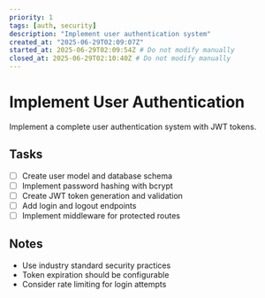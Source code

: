 ```yaml
---
priority: 1
tags: [auth, security]
description: "Implement user authentication system"
created_at: "2025-06-29T02:09:07Z"
started_at: 2025-06-29T02:09:54Z # Do not modify manually
closed_at: 2025-06-29T02:10:40Z # Do not modify manually
---
```


# Implement User Authentication

Implement a complete user authentication system with JWT tokens.

## Tasks
- [ ] Create user model and database schema
- [ ] Implement password hashing with bcrypt
- [ ] Create JWT token generation and validation
- [ ] Add login and logout endpoints
- [ ] Implement middleware for protected routes

## Notes
- Use industry standard security practices
- Token expiration should be configurable
- Consider rate limiting for login attempts
